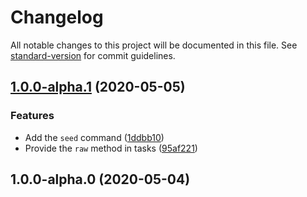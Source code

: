 # Changelog

All notable changes to this project will be documented in this file. See [standard-version](https://github.com/conventional-changelog/standard-version) for commit guidelines.

## [1.0.0-alpha.1](https://github.com/materya/pg-tools/compare/v1.0.0-alpha.0...v1.0.0-alpha.1) (2020-05-05)


### Features

* Add the `seed` command ([1ddbb10](https://github.com/materya/pg-tools/commit/1ddbb10))
* Provide the `raw` method in tasks ([95af221](https://github.com/materya/pg-tools/commit/95af221))



## 1.0.0-alpha.0 (2020-05-04)
